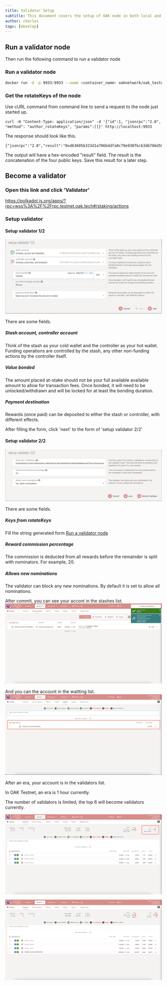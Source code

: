 ```yaml
---
title: Validator Setup
subtitle: This document covers the setup of OAK node in both local and testnet network
author: charles
tags: [develop]
---
```


## Run a validator node

Then run the following command to run a validator node

### Run a validator node
```bash
docker run -d -p 9933:9933 --name <container_name> oaknetwork/oak_testnet:latest --name <node_name> --validator --rpc-cors all --rpc-methods=unsafe --rpc-external
```

### Get the rotateKeys of the node
Use cURL command from command line to send a request to the node just started up.

```
curl -H "Content-Type: application/json" -d '{"id":1, "jsonrpc":"2.0", "method": "author_rotateKeys", "params":[]}' http://localhost:9933
```

The response should look like this.
```
{"jsonrpc":"2.0","result":"0xd63605b333d1a706bddfa0c79e930fbcb3db786d59181289b19d698e4c8f7b5ca2b5e55a59fa94bf0a147a4aa697c9ff90ed075923bf17d7c80ca1daccb2c31e10cb1cc74a53f5ce5fb048ac12e2d0c8d74eed658ba85dc6788e67077b5e871ad8dbf6d47a1233dd40d3b17ce6c130c274a3f83779105416c8e3e1c929f62618","id":1}
```

The output will have a hex-encoded "result" field. The result is the concatenation of the four public keys. Save this result for a later step.


## Become a validator

### Open this link and click 'Validator'
https://polkadot.js.org/apps/?rpc=wss%3A%2F%2Frpc.testnet.oak.tech#/staking/actions

### Setup validator

#### Setup validator 1/2
![setup_validator_1](../assets/img/validator-setup/setup_validator_1.png)

There are some fields.

##### Stash account, controller account
Think of the stash as your cold wallet and the controller as your hot wallet. Funding operations are controlled by the stash, any other non-funding actions by the controller itself.


##### Value bonded
The amount placed at-stake should not be your full available available amount to allow for transaction fees.
Once bonded, it will need to be unlocked/withdrawn and will be locked for at least the bonding duration.

##### Payment destination
Rewards (once paid) can be deposited to either the stash or controller, with different effects.

After filling the form, click 'next' to the form of 'setup validator 2/2'

#### Setup validator 2/2

![setup_validator_2](../assets/img/validator-setup/setup_validator_2.png)

There are some fields.

##### Keys from rotateKeys
Fill the string generated form [Run a validator node](https://github.com/OAK-Foundation/OAK-blockchain/blob/add_validator_setup_doc/docs/validator-setup.md#run-a-validator-node)

##### Reward commission percentage
The commission is deducted from all rewards before the remainder is split with nominators.
For example, 20.

##### Allows new nominations
The validator can block any new nominations. By default it is set to allow all nominations.

After commit, you can see your accont in the stashes list.
![stashes](../assets/img/validator-setup/stashes.png)

And you can the account in the waitting list.
![waitting](../assets/img/validator-setup/waitting.png)

After an era, your account is in the validators list.

In OAK Testnet, an era is 1 hour currently.

The number of validators is limited, the top 6 will become validators currently.

![era](../assets/img/validator-setup/era.png)

![validators](../assets/img/validator-setup/validators.png)